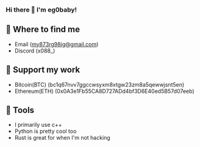 ### Hi there 👋 I'm eg0baby!

## 📑 Where to find me
- Email (my873rg98jg@gmail.com)
- Discord (x088_)
## 🥰 Support my work
- Bitcoin(BTC) (bc1q67nvv7ggccwsyxm8xtgw23zm8a5qewwjsnt5en)
- Ethereum(ETH) (0x0A3e1Fb55CA8D727ADd4bf3D6E40ed5B57d07eeb)
## 🤖 Tools
- I primarily use c++
- Python is pretty cool too
- Rust is great for when I'm not hacking

<!--
**kkrasovskyy/krasovsky** is a ✨ _special_ ✨ repository because its `README.md` (this file) appears on your GitHub profile.

Here are some ideas to get you started:

- 🔭 I’m currently working on ...
- 🌱 I’m currently learning ...
- 👯 I’m looking to collaborate on ...
- 🤔 I’m looking for help with ...
- 💬 Ask me about ...
- 📫 How to reach me: ...
- 😄 Pronouns: ...
- ⚡ Fun fact: ...
-->
